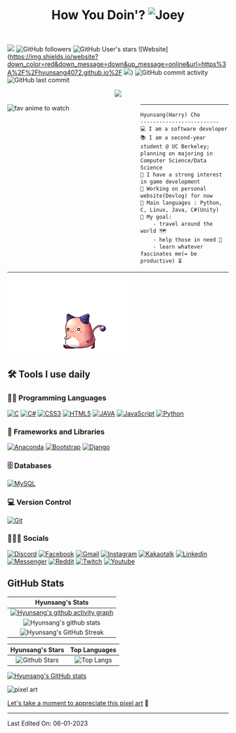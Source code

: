 <h1 align="center">
How You Doin'?  
<img src=https://media4.giphy.com/media/Vbtc9VG51NtzT1Qnv1/200.gif?cid=ecf05e47lye5ug5dotr4umtbz97gksp1kaizxhatnlou0gvk&rid=200.gif&ct=g width="40" title="Joey"></h1>  
<br>

![](https://komarev.com/ghpvc/?username=hyunsang4072&color=grey)
![GitHub followers](https://img.shields.io/github/followers/hyunsang4072?style=social)
![GitHub User's stars](https://img.shields.io/github/stars/hyunsang4072?style=social)
![Website](https://img.shields.io/website?down_color=red&down_message=down&up_message=online&url=https%3A%2F%2Fhyunsang4072.github.io%2F <img src="https://hyunsang4072.github.io/">)
![GitHub commit activity](https://img.shields.io/github/commit-activity/m/hyunsang4072/hyunsang4072.github.io?label=devlog%20activity)
![GitHub last commit](https://img.shields.io/github/last-commit/hyunsang4072/hyunsang4072.github.io?label=devlog%20update)
<br>

<p align="center">
<a href="https://github.com/DenverCoder1/readme-typing-svg"><img src="https://readme-typing-svg.herokuapp.com?font=Montserrat&color=333333&center=true&vCenter=true&lines=Hello+World!+%F0%9F%8C%8F;Welcome+to+my+Github+%F0%9F%8E%AC;Love+learning+interesting+stuff+%F0%9F%96%A4;Addicted+to+Coffee+%E2%98%95;ML+%2F+AI+%2F+DS+%2F+CS+%F0%9F%8C%8C"></a>
</p>

<img align="left" src="https://static.wikia.nocookie.net/onepunchman/images/8/82/Saitama_Manga.png/revision/latest?cb=20220825051134" title="one punch man" alt="fav anime to watch" width="303" />
<hr>

```
Hyunsang(Harry) Cho
-------------------------
💻 I am a software developer
📚 I am a second-year student @ UC Berkeley; planning on majoring in Computer Science/Data Science
📝 I have a strong interest in game development
🔭 Working on personal website(Devlog) for now
🌟 Main languages : Python, C, Linux, Java, C#(Unity)
🚩 My goal:
    - travel around the world 🗺
    - help those in need 🖤
    - learn whatever fascinates me(= be productive) ⏳
```  

<hr>


[![Study Music](https://github.com/hyunsang4072/hyunsang4072/blob/main/i016360526285.gif "Pink Bean")](https://youtu.be/cMTdq4VGqoI/)



## 🛠️ Tools I use daily

<!-- For badges, visit https://mdb.pushkaryadav.in/generate -->
<!-- For more badges, visit https://ileriayo.github.io/markdown-badges/ -->

### 👨‍💻 Programming Languages


<!-- badges -->

<p>
    <a href="https://github.com/hyunsang4072/"><img alt="C" src="https://img.shields.io/badge/c-%2300599C.svg?logo=c&logoColor=white&style=flat"></a>
    <a href="https://github.com/hyunsang4072/"><img alt="C#" src="https://img.shields.io/badge/c%23-%23239120.svg?logo=c-sharp&logoColor=white&style=flat"></a>
    <a href="https://github.com/hyunsang4072/"><img alt="CSS3" src="https://img.shields.io/badge/css3-%231572B6.svg?logo=css3&logoColor=white&style=flat"></a>
    <a href="https://github.com/hyunsang4072/"><img alt="HTML5" src="https://img.shields.io/badge/html5-%23E34F26.svg?logo=html5&logoColor=white&style=flat"></a>
    <a href="https://github.com/hyunsang4072/"><img alt="JAVA" src="https://img.shields.io/badge/java-%23ED8B00.svg?logo=java&logoColor=white&style=flat"></a>
    <a href="https://github.com/hyunsang4072/"><img alt="JavaScript" src="https://img.shields.io/badge/javascript-%23323330.svg?logo=javascript&logoColor=%23F7DF1E&style=flat"></a>
    <a href="https://github.com/hyunsang4072/"><img alt="Python" src="https://img.shields.io/badge/python-3670A0?logo=python&logoColor=ffdd54&style=flat"></a>

### 🧰 Frameworks and Libraries

<!-- badges -->

<p>
    <a href="https://github.com/hyunsang4072/"><img alt="Anaconda" src="https://img.shields.io/badge/Anaconda-%2344A833.svg?logo=anaconda&logoColor=white&style=flat"></a>
    <a href="https://github.com/hyunsang4072/"><img alt="Bootstrap" src="https://img.shields.io/badge/bootstrap-%23563D7C.svg?logo=bootstrap&logoColor=white&style=flat"></a>
    <a href="https://github.com/hyunsang4072/"><img alt="Django" src="https://img.shields.io/badge/django-%23092E20.svg?logo=django&logoColor=white&style=flat"></a>

</p>

### 🗄️ Databases

<!-- badges -->

<p>
    <a href="https://github.com/hyunsang4072/"><img alt="MySQL" src="https://img.shields.io/badge/mysql-%2300f.svg?logo=mysql&logoColor=white&style=flat"></a>

</p>

### 💻 Version Control

<!-- badges -->

<p>
    <a href="https://github.com/hyunsang4072/"><img alt="Git" src="https://img.shields.io/badge/git-%23F05033.svg?logo=git&logoColor=white&style=flat"></a>
</p>

### 👨🏽‍💻 Socials

<!-- badges -->

<p>
    <a href="https://github.com/hyunsang4072/"><img alt="Discord" src="https://img.shields.io/badge/Discord-%237289DA.svg?logo=discord&logoColor=white&style=flat"></a>
    <a href="https://github.com/hyunsang4072/"><img alt="Facebook" src="https://img.shields.io/badge/Facebook-%231877F2.svg?logo=Facebook&logoColor=white&style=flat"></a>
    <a href="https://github.com/hyunsang4072/"><img alt="Gmail" src="https://img.shields.io/badge/Gmail-D14836?logo=gmail&logoColor=white&style=flat"></a>
    <a href="https://github.com/hyunsang4072/"><img alt="Instagram" src="https://img.shields.io/badge/Instagram-%23E4405F.svg?logo=Instagram&logoColor=white&style=flat"></a>
    <a href="https://github.com/hyunsang4072/"><img alt="Kakaotalk" src="https://img.shields.io/badge/kakaotalk-ffcd00.svg?logo=kakaotalk&logoColor=000000&style=flat"></a>
    <a href="https://github.com/hyunsang4072/"><img alt="Linkedin" src="https://img.shields.io/badge/linkedin-%230077B5.svg?logo=linkedin&logoColor=white&style=flat"></a>
    <a href="https://github.com/hyunsang4072/"><img alt="Messenger" src="https://img.shields.io/badge/Messenger-00B2FF?logo=messenger&logoColor=white&style=flat"></a>
    <a href="https://github.com/hyunsang4072/"><img alt="Reddit" src="https://img.shields.io/badge/Reddit-FF4500?logo=reddit&logoColor=white&style=flat"></a>
    <a href="https://github.com/hyunsang4072/"><img alt="Twitch" src="https://img.shields.io/badge/Twitch-%239146FF.svg?logo=Twitch&logoColor=white&style=flat"></a>
    <a href="https://github.com/hyunsang4072/"><img alt="Youtube" src="https://img.shields.io/badge/Youtube-%23FF0000.svg?logo=YouTube&logoColor=white&style=flat"></a>
</p>


## GitHub Stats


|                                                                     Hyunsang's Stats                                                                     |
|:------------------------------------------------------------------------------------------------------------------------------------------------------:|
| [![Hyunsang's github activity graph](https://activity-graph.herokuapp.com/graph?username=hyunsang4072&bg_color=e8e3de&color=000000&line=b3bd99&point=929b82&area=true&hide_border=true)](https://github.com/hyunsang4072/) |
| ![Hyunsang's github stats](https://github-readme-stats.vercel.app/api?username=hyunsang4072&show_icons=true&theme=react)              | 
| ![Hyunsang's GitHub Streak](https://github-readme-streak-stats.herokuapp.com/?user=hyunsang4072&theme=react)                    | 
    

|                                                                                                      Hyunsang's Stars                                                                                                       |                                                           Top Languages                                                           |      
|:-------------------------------------------------------------------------------------------------------------------------------------------------------------------------------------------------------------------------:|:---------------------------------------------------------------------------------------------------------------------------------:|
| ![Github Stars](https://github-readme-stats.vercel.app/api?username=hyunsang4072&show_icons=true&locale=en&count_private=true&hide_rank=true&custom_title=My%20GitHub%20Stats&disable_animations=true&theme=react) | ![Top Langs](https://github-readme-stats.vercel.app/api/top-langs/?username=hyunsang4072&langs_count=8&theme=react&layout=compact) |

<!-- Github Stats -->
[![Hyunsang's GitHub stats](https://github-readme-stats.vercel.app/api?username=hyunsang4072&theme=react)](https://github.com/hyunsang4072/)

<img src="https://media0.giphy.com/media/9LZTcawH3mc8V2oUqk/giphy.gif?cid=ecf05e47zvjr6j7mmhosz3yrh4rveuyihgtugqjol8z4xesb&rid=giphy.gif&ct=g" title="cool pixel art" alt="pixel art" length="1700"/>

<ins>[Let's take a moment to appreciate this pixel art](https://media0.giphy.com/media/9LZTcawH3mc8V2oUqk/giphy.gif?cid=ecf05e47zvjr6j7mmhosz3yrh4rveuyihgtugqjol8z4xesb&rid=giphy.gif&ct=g)</ins> 🙏

------

Last Edited On: 06-01-2023



